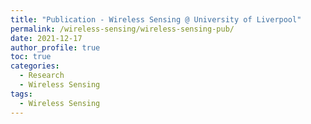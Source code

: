 ```yaml
---
title: "Publication - Wireless Sensing @ University of Liverpool"
permalink: /wireless-sensing/wireless-sensing-pub/
date: 2021-12-17
author_profile: true
toc: true
categories:
  - Research
  - Wireless Sensing
tags:
  - Wireless Sensing
---
```



